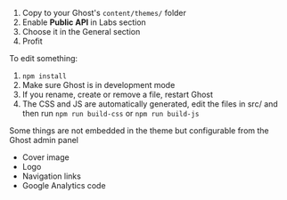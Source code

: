 1. Copy to your Ghost's `content/themes/` folder
2. Enable **Public API** in Labs section
3. Choose it in the General section
4. Profit

To edit something:

1. `npm install`
2. Make sure Ghost is in development mode
3. If you rename, create or remove a file, restart Ghost
4. The CSS and JS are automatically generated, edit the files in src/ and then run `npm run build-css` or `npm run build-js`

Some things are not embedded in the theme but configurable from the Ghost admin panel
- Cover image
- Logo
- Navigation links
- Google Analytics code
